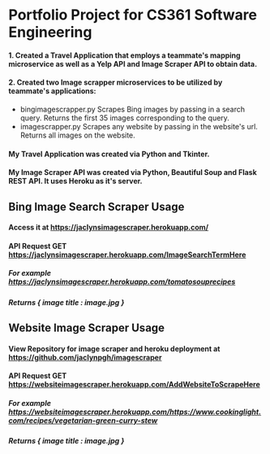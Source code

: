 # Portfolio Project for CS361 Software Engineering 

#### 1. Created a Travel Application that employs a teammate's mapping microservice as well as a Yelp API and Image Scraper API to obtain data.
#### 2. Created two Image scrapper microservices to be utilized by teammate's applications:
   - bingimagescrapper.py Scrapes Bing images by passing in a search query. Returns the first 35 images corresponding to the query.
   - imagescrapper.py Scrapes any website by passing in the website's url. Returns all images on the website.

#### My Travel Application was created via Python and Tkinter.
#### My Image Scraper API was created via Python, Beautiful Soup and Flask REST API. It uses Heroku as it's server. 
## Bing Image Search Scraper Usage
#### Access it at https://jaclynsimagescraper.herokuapp.com/
#### API Request GET https://jaclynsimagescraper.herokuapp.com/ImageSearchTermHere
##### For example https://jaclynsimagescraper.herokuapp.com/tomatosouprecipes
##### Returns { image title : image.jpg }
##  Website Image Scraper Usage
#### View Repository for image scraper and heroku deployment at https://github.com/jaclynpgh/imagescraper
#### API Request GET https://websiteimagescraper.herokuapp.com/AddWebsiteToScrapeHere
##### For example https://websiteimagescraper.herokuapp.com/https://www.cookinglight.com/recipes/vegetarian-green-curry-stew
##### Returns { image title : image.jpg }
